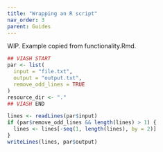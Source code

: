 ```yaml
---
title: "Wrapping an R script"
nav_order: 3
parent: Guides
---
```


WIP. Example copied from functionality.Rmd.

```r
## VIASH START
par <- list(
  input = "file.txt",
  output = "output.txt",
  remove_odd_lines = TRUE
)
resource_dir <- "."
## VIASH END

lines <- readLines(par$input)
if (par$remove_odd_lines && length(lines) > 1) {
  lines <- lines[-seq(1, length(lines), by = 2)]
}
writeLines(lines, par$output)
```
